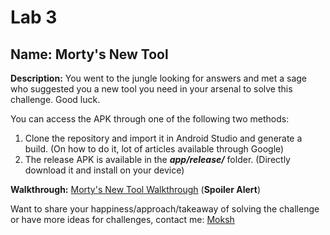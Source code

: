 # Lab 3

## Name: Morty's New Tool

**Description:**  You went to the jungle looking for answers and met a sage who suggested you a new tool you need in your arsenal to solve this challenge. Good luck.

You can access the APK through one of the following two methods:
1. Clone the repository and import it in Android Studio and generate a build. (On how to do it, lot of articles available through Google)
2. The release APK is available in the ***app/release/*** folder. (Directly download it and install on your device)

**Walkthrough:** [Morty's New Tool Walkthrough](https://medium.com/@saurabh_jain_/mortys-new-tool-android-application-based-ctf-challenge-walkthrough-6058e080598e) (**Spoiler Alert**)

Want to share your happiness/approach/takeaway of solving the challenge or have more ideas for challenges, contact me: [Moksh](https://www.linkedin.com/in/moksh-makhija/)
